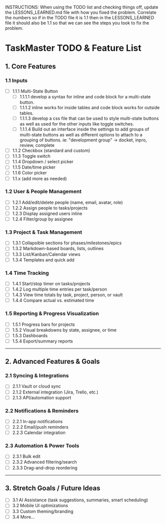 INSTRUCTIONS: When using the TODO list and checking things off, update the LESSONS_LEARNED.md file with how you fixed the problem. Correlate the numbers so if in the TODO file it is 1.1 then in the LESSONS_LEARNED file it should also be 1.1 so that we can see the steps you took to fix the problem. 

# TaskMaster TODO & Feature List

## 1. Core Features
### 1.1 Inputs
- [ ] 1.1.1 Multi-State Button
  - [ ] 1.1.1.1 develop a syntax for inline and code block for a multi-state button. 
  - [ ] 1.1.1.2 inline works for inside tables and code block works for outside tables. 
  - [ ] 1.1.1.3 develop a css file that can be used to style multi-state buttons as well as used for the other inputs like toggle switches. 
  - [ ] 1.1.1.4 Build out an interface inside the settings to add groups of multi-state buttons as well as different options to attach to a grouping of buttons. ie: "development group" -> docket, inpro, review, complete  
- [ ] 1.1.2 Checkbox (standard and custom)
- [ ] 1.1.3 Toggle switch
- [ ] 1.1.4 Dropdown / select picker
- [ ] 1.1.5 Date/time picker
- [ ] 1.1.6 Color picker
- [ ] 1.1.x (add more as needed)

### 1.2 User & People Management
- [ ] 1.2.1 Add/edit/delete people (name, email, avatar, role)
- [ ] 1.2.2 Assign people to tasks/projects
- [ ] 1.2.3 Display assigned users inline
- [ ] 1.2.4 Filter/group by assignee

### 1.3 Project & Task Management
- [ ] 1.3.1 Collapsible sections for phases/milestones/epics
- [ ] 1.3.2 Markdown-based boards, lists, outlines
- [ ] 1.3.3 List/Kanban/Calendar views
- [ ] 1.3.4 Templates and quick add

### 1.4 Time Tracking
- [ ] 1.4.1 Start/stop timer on tasks/projects
- [ ] 1.4.2 Log multiple time entries per task/person
- [ ] 1.4.3 View time totals by task, project, person, or vault
- [ ] 1.4.4 Compare actual vs. estimated time

### 1.5 Reporting & Progress Visualization
- [ ] 1.5.1 Progress bars for projects
- [ ] 1.5.2 Visual breakdowns by state, assignee, or time
- [ ] 1.5.3 Dashboards
- [ ] 1.5.4 Export/summary reports

---

## 2. Advanced Features & Goals
### 2.1 Syncing & Integrations
- [ ] 2.1.1 Vault or cloud sync
- [ ] 2.1.2 External integration (Jira, Trello, etc.)
- [ ] 2.1.3 API/automation support

### 2.2 Notifications & Reminders
- [ ] 2.2.1 In-app notifications
- [ ] 2.2.2 Email/push reminders
- [ ] 2.2.3 Calendar integration

### 2.3 Automation & Power Tools
- [ ] 2.3.1 Bulk edit
- [ ] 2.3.2 Advanced filtering/search
- [ ] 2.3.3 Drag-and-drop reordering

---

## 3. Stretch Goals / Future Ideas
- [ ] 3.1 AI Assistance (task suggestions, summaries, smart scheduling)
- [ ] 3.2 Mobile UI optimizations
- [ ] 3.3 Custom theming/branding
- [ ] 3.4 More…
